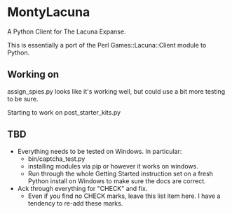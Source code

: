 MontyLacuna
===========

A Python Client for The Lacuna Expanse.

This is essentially a port of the Perl Games::Lacuna::Client module to Python.  

## Working on
assign_spies.py looks like it's working well, but could use a bit more testing to be sure.

Starting to work on post_starter_kits.py


## TBD
- Everything needs to be tested on Windows.  In particular:
  - bin/captcha_test.py
  - installing modules via pip or however it works on windows.
  - Run through the whole Getting Started instruction set on a fresh Python install on 
    Windows to make sure the docs are correct.
- Ack through everything for "CHECK" and fix.
  - Even if you find no CHECK marks, leave this list item here.  I have a tendency to 
    re-add these marks.

